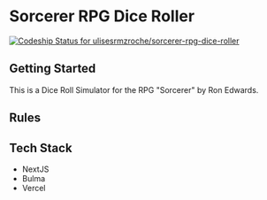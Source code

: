 # Sorcerer RPG Dice Roller

[![Codeship Status for ulisesrmzroche/sorcerer-rpg-dice-roller](https://app.codeship.com/projects/787c8c30-b418-0138-507a-66063cddf7a7/status?branch=master)](https://app.codeship.com/projects/404346)

## Getting Started

This is a Dice Roll Simulator for the RPG "Sorcerer" by Ron Edwards.

## Rules

## Tech Stack

- NextJS
- Bulma
- Vercel